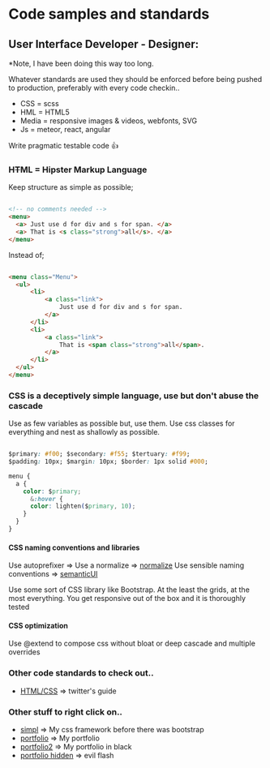 # Code samples and standards

## User Interface Developer - Designer:

*Note, I have been doing this way too long.

Whatever standards are used they should be enforced before being pushed to production, preferably with every code checkin..

 * CSS = scss
 * HML = HTML5
 * Media = responsive images & videos, webfonts, SVG
 * Js = meteor, react, angular

Write pragmatic testable code :+1:

### H~~T~~ML = Hipster Markup Language

Keep structure as simple as possible;

```html

<!-- no comments needed -->
<menu>
  <a> Just use d for div and s for span. </a>
  <a> That is <s class="strong">all</s>. </a>
</menu>

```

Instead of;

```html

<menu class="Menu">
  <ul>
      <li>
          <a class="link">
              Just use d for div and s for span.
          </a>
      </li>
      <li>
          <a class="link">
              That is <span class="strong">all</span>.
          </a>
      </li>
  </ul>
</menu>

```
### CSS is a deceptively simple language, use but don't abuse the cascade
Use as few variables as possible but, use them.
Use css classes for everything and nest as shallowly as possible.

```css

$primary: #f00; $secondary: #f55; $tertuary: #f99;
$padding: 10px; $margin: 10px; $border: 1px solid #000;

menu {
  a {
    color: $primary;
      &:hover {
      color: lighten($primary, 10);
    }
  }
}

```
#### CSS naming conventions and libraries

Use autoprefixer    => 
Use a normalize     => [normalize](https://necolas.github.io/normalize.css/)
Use sensible naming conventions => [semanticUI](http://semantic-ui.com/)

Use some sort of CSS library like Bootstrap. At the least the grids, at the most everything. You get responsive out of the box and it is thoroughly tested

#### CSS optimization

Use @extend to compose css without bloat or deep cascade and multiple overrides


### Other code standards to check out..
* [HTML/CSS](http://codeguide.co/) => twitter's guide

### Other stuff to right click on..

 * [simpl](http://simpl.romack.net) => My css framework before there was bootstrap
 * [portfolio](http://romack.net) => My portfolio
 * [portfolio2](http://new.romack.net) => My portfolio in black
 * [portfolio hidden](http://romack.net/minimalist.htm) => evil flash
 
